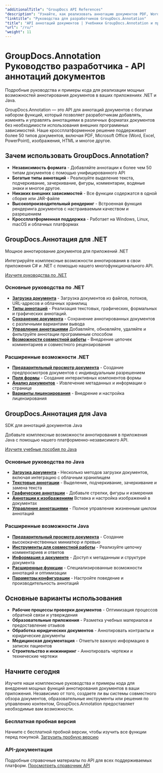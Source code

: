 ```yaml
---
"additionalTitle": "GroupDocs API References"
"description": "Узнайте, как реализовать аннотацию документов PDF, Word, Excel и PowerPoint в приложениях .NET и Java. Пошаговые руководства по разметке текста, комментариям, фигурам и функциям совместной работы."
"linktitle": "Руководства для разработчиков GroupDocs.Annotation"
"title": "API аннотаций документов | Учебники GroupDocs.Annotation и примеры SDK"
"url": "/ru/"
"weight": 11
---
```


# GroupDocs.Annotation Руководство разработчика - API аннотаций документов

Подробные руководства и примеры кода для реализации мощных возможностей аннотирования документов в ваших приложениях .NET и Java.

GroupDocs.Annotation — это API для аннотаций документов с богатым набором функций, который позволяет разработчикам добавлять, изменять и управлять аннотациями в различных форматах документов без необходимости использования внешних программных зависимостей. Наше кроссплатформенное решение поддерживает более 50 типов документов, включая PDF, Microsoft Office (Word, Excel, PowerPoint), изображения, HTML и многое другое.

## Зачем использовать GroupDocs.Annotation?

- **Независимость формата** - Добавляйте аннотации к более чем 50 типам документов с помощью унифицированного API
- **Богатые типы аннотаций** - Реализуйте выделение текста, подчеркивание, зачеркивание, фигуры, комментарии, водяные знаки и многое другое.
- **Никаких внешних зависимостей** - Все функции содержатся в одной сборке или JAR-файле
- **Высокопроизводительный рендеринг** - Встроенная функция рендеринга документов с настраиваемым качеством и разрешением
- **Кроссплатформенная поддержка** - Работает на Windows, Linux, macOS и облачных платформах

## GroupDocs.Аннотация для .NET

Мощное аннотирование документов для приложений .NET

Интегрируйте комплексные возможности аннотирования в свои приложения C# и .NET с помощью нашего многофункционального API.

[Изучите руководства по .NET](./net/)

### Основные руководства по .NET

- [**Загрузка документа**](./net/document-loading) - Загрузка документов из файлов, потоков, URL-адресов и облачных хранилищ
- [**Типы аннотаций**](./net/text-annotations) - Реализация текстовых, графических, формальных и графических аннотаций.
- [**Сохранение документа**](./net/document-saving) - Сохранение аннотированных документов с различными вариантами вывода
- [**Управление аннотациями**](./net/annotation-management) Добавляйте, обновляйте, удаляйте и фильтруйте аннотации программным способом
- [**Возможности совместной работы**](./net/reply-management) - Внедрение цепочек комментариев и совместного рецензирования

### Расширенные возможности .NET

- [**Предварительный просмотр документа**](./net/document-preview) - Создание предпросмотров документов с индивидуальным разрешением
- [**Поля формы**](./net/form-field-annotations) - Создание интерактивных компонентов формы
- [**Анализ документов**](./net/document-information) - Извлечение метаданных и информации о странице
- [**Варианты лицензирования**](./net/licensing-and-configuration) - Внедрение и настройка лицензирования

## GroupDocs.Аннотация для Java

SDK для аннотаций документов Java

Добавьте комплексные возможности аннотирования в приложения Java с помощью нашего платформенно-независимого API.

[Изучите учебные пособия по Java](./java/)

### Основные руководства по Java

- [**Загрузка документа**](./java/document-loading) - Несколько методов загрузки документов, включая интеграцию с облачным хранилищем
- [**Текстовые аннотации**](./java/text-annotations) - Выделение, подчеркивание, зачеркивание и замена текста
- [**Графические аннотации**](./java/graphical-annotations) - Добавьте стрелки, фигуры и измерения
- [**Аннотации к изображениям**](./java/image-annotations) Вставка и настройка изображений в документах  
- [**Управление аннотациями**](./java/annotation-management) - Полное управление жизненным циклом аннотаций

### Расширенные возможности Java

- [**Предварительный просмотр документа**](./java/document-preview) - Создание высококачественных миниатюр и превью
- [**Инструменты для совместной работы**](./java/reply-management) - Реализуйте цепочку комментариев и ответов
- [**Информация о документе**](./java/document-information) - Доступ к метаданным и структуре документа
- [**Расширенные функции**](./java/advanced-features) - Специализированные возможности аннотаций и оптимизации
- [**Параметры конфигурации**](./java/licensing-and-configuration) - Настройте поведение и производительность аннотаций

## Основные варианты использования

- **Рабочие процессы проверки документов** - Оптимизация процессов обратной связи и утверждения
- **Образовательные приложения** - Разметка учебных материалов и предоставление отзывов
- **Обработка юридических документов** - Аннотировать контракты и юридические документы
- **Медицинская документация** - Отметьте важную информацию в записях пациентов
- **Строительство и инжиниринг** - Аннотировать чертежи и технические чертежи

## Начните сегодня

Изучите наши комплексные руководства и примеры кода для внедрения мощных функций аннотирования документов в ваши приложения. Независимо от того, создаете ли вы системы совместного обзора документов, образовательные инструменты или решения по управлению контентом, GroupDocs.Annotation предоставляет необходимые вам возможности.

### Бесплатная пробная версия
Начните с бесплатной пробной версии, чтобы изучить все функции перед покупкой.
[Загрузить пробную версию](https://releases.groupdocs.com/annotation/)

### API-документация
Подробные справочные материалы по API для всех поддерживаемых платформ.
[Просмотреть справочник API](https://reference.groupdocs.com/annotation/)
